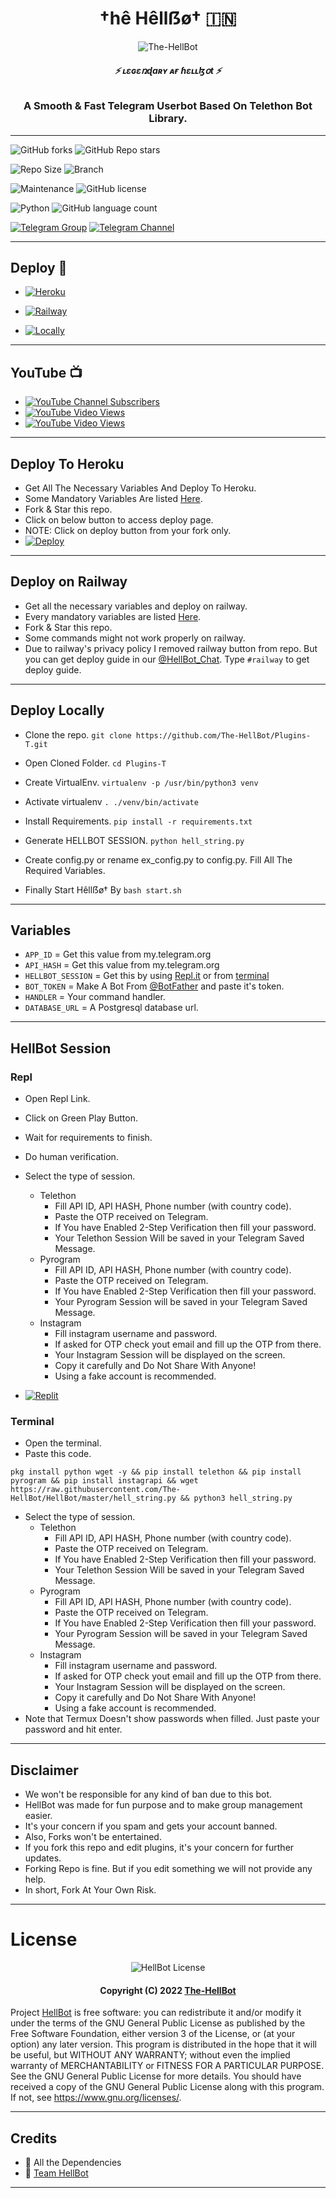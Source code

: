 <h1 align="center">
  <b>†hê Hêllẞø† 🇮🇳</b>
</h1>

<p align="center">
  <img src="https://telegra.ph/file/078df46ef8b32f89aef40.jpg" alt="The-HellBot">
</p>

<h6 align="center">
  <b>⚡ ʟɛɢɛռɖaʀʏ ᴀғ ɦɛʟʟɮօt ⚡</b>
</h6>

<h3 align="center">
  <b>A Smooth & Fast Telegram Userbot Based On Telethon Bot Library.</b>
</h3>

------
![GitHub forks](https://img.shields.io/github/forks/The-HellBot/HellBot?style=social)
![GitHub Repo stars](https://img.shields.io/github/stars/The-HellBot/Hellbot?style=social)

![Repo Size](https://img.shields.io/github/repo-size/The-HellBot/HellBot?&style=social&logo=github)
![Branch](https://img.shields.io/badge/Branch-Master-white?&style=social&logo=github)

![Maintenance](https://img.shields.io/badge/Maintained%3F-Yes-white?&style=social&logo=hugo)
![GitHub license](https://img.shields.io/github/license/The-HellBot/HellBot?&style=social&logo=github)

![Python](https://img.shields.io/badge/Python-v3.10-white?style=social&logo=python)
![GitHub language count](https://img.shields.io/github/languages/count/The-HellBot/HellBot?&style=social&logo=hyper)

[![Telegram Group](https://img.shields.io/badge/Telegram-Group-white?&style=social&logo=telegram)](https://t.me/hellbot_chat)
[![Telegram Channel](https://img.shields.io/badge/Telegram-Channel-white?&style=social&logo=telegram)](https://t.me/its_hellbot)

------
## Deploy 🚀
- [![Heroku](https://img.shields.io/SANJUPAPA001/HellBot-Deploy%20To%20Heroku-black?style=for-the-badge&logo=heroku)](#Deploy-To-Heroku)

- [![Railway](https://img.shields.io/badge/HellBot-Deploy%20On%20Railway-black?style=for-the-badge&logo=railway)](#Deploy-on-Railway)

- [![Locally](https://img.shields.io/badge/HellBot-Deploy%20Locally-black?style=for-the-badge&logo=linux)](#Deploy-Locally)

------
## YouTube 📺
- [![YouTube Channel Subscribers](https://img.shields.io/youtube/channel/subscribers/UC7Jr0FnRApx5nJASUfOjqJQ?style=social)](https://youtube.com/channel/UC7Jr0FnRApx5nJASUfOjqJQ)
- [![YouTube Video Views](https://img.shields.io/youtube/views/pw2jCeM2sN4?label=Tutorial+•+Heroku+•&style=social)](https://youtu.be/pw2jCeM2sN4)
- [![YouTube Video Views](https://img.shields.io/youtube/views/8RRFObBQSMU?label=Tutorial+•+Railway+•&style=social)](https://youtu.be/8RRFObBQSMU)

------
## Deploy To Heroku
- Get All The Necessary Variables And Deploy To Heroku.
- Some Mandatory Variables Are listed [Here](#Variables).
- Fork & Star this repo.
- Click on below button to access deploy page.
- NOTE: Click on deploy button from your fork only.
- [![Deploy](https://www.herokucdn.com/deploy/button.svg)](https://heroku.com/deploy)

------
## Deploy on Railway
- Get all the necessary variables and deploy on railway.
- Every mandatory variables are listed [Here](#Variables).
- Fork & Star this repo.
- Some commands might not work properly on railway.
- Due to railway's privacy policy I removed railway button from repo. But you can get deploy guide in our [@HellBot_Chat](https://t.me/hellbot_chat). Type `#railway` to get deploy guide.

------
## Deploy Locally

- Clone the repo. 
`git clone https://github.com/The-HellBot/Plugins-T.git`

- Open Cloned Folder.
`cd Plugins-T`

- Create VirtualEnv.
`virtualenv -p /usr/bin/python3 venv`

- Activate virtualenv
`. ./venv/bin/activate`

- Install Requirements.
`pip install -r requirements.txt`

- Generate HELLBOT SESSION.
`python hell_string.py`

- Create config.py or rename ex_config.py to config.py. Fill All The Required Variables.

- Finally Start Hêllẞø† By
`bash start.sh`

------
## Variables

- `APP_ID`  =  Get this value from my.telegram.org
- `API_HASH`  =  Get this value from my.telegram.org
- `HELLBOT_SESSION`  =  Get this by using [Repl.it](#Repl) or from [terminal](#Terminal)
- `BOT_TOKEN`  =  Make A Bot From [@BotFather](https://t.me/botfather) and paste it's token.
- `HANDLER`  =  Your command handler.
- `DATABASE_URL`  =  A Postgresql database url.

------
## HellBot Session

### Repl
- Open Repl Link.
- Click on Green Play Button.
- Wait for requirements to finish.
- Do human verification.
- Select the type of session.
    - Telethon
        - Fill API ID, API HASH, Phone number (with country code).
        - Paste the OTP received on Telegram.
        - If You have Enabled 2-Step Verification then fill your password.
        - Your Telethon Session Will be saved in your Telegram Saved Message.
    - Pyrogram
        - Fill API ID, API HASH, Phone number (with country code).
        - Paste the OTP received on Telegram.
        - If You have Enabled 2-Step Verification then fill your password.
        - Your Pyrogram Session will be saved in your Telegram Saved Message.
    - Instagram
        - Fill instagram username and password.
        - If asked for OTP check yout email and fill up the OTP from there.
        - Your Instagram Session will be displayed on the screen.
        - Copy it carefully and Do Not Share With Anyone!
        - Using a fake account is recommended.

- [![Replit](https://img.shields.io/badge/HellBot-Run%20On%20ReplIT-black?style=for-the-badge&logo=replit)](https://replit.com/@TheHellBot/HellBot?v=1)

### Terminal
- Open the terminal.
- Paste this code.

`pkg install python wget -y && pip install telethon && pip install pyrogram && pip install instagrapi && wget https://raw.githubusercontent.com/The-HellBot/HellBot/master/hell_string.py && python3 hell_string.py`

- Select the type of session.
    - Telethon
        - Fill API ID, API HASH, Phone number (with country code).
        - Paste the OTP received on Telegram.
        - If You have Enabled 2-Step Verification then fill your password.
        - Your Telethon Session Will be saved in your Telegram Saved Message.
    - Pyrogram
        - Fill API ID, API HASH, Phone number (with country code).
        - Paste the OTP received on Telegram.
        - If You have Enabled 2-Step Verification then fill your password.
        - Your Pyrogram Session will be saved in your Telegram Saved Message.
    - Instagram
        - Fill instagram username and password.
        - If asked for OTP check yout email and fill up the OTP from there.
        - Your Instagram Session will be displayed on the screen.
        - Copy it carefully and Do Not Share With Anyone!
        - Using a fake account is recommended.
- Note that Termux Doesn't show passwords when filled. Just paste your password and hit enter.

------
## Disclaimer
- We won't be responsible for any kind of ban due to this bot.
- HellBot was made for fun purpose and to make group management easier.
- It's your concern if you spam and gets your account banned.
- Also, Forks won't be entertained.
- If you fork this repo and edit plugins, it's your concern for further updates.
- Forking Repo is fine. But if you edit something we will not provide any help.
- In short, Fork At Your Own Risk.

------
# License

<p align="center">
    <img src="https://www.gnu.org/graphics/gplv3-or-later.png" alt="HellBot License">
</p>

<h4 align="center">
    Copyright (C) 2022 <a href="https://github.com/The-HellBot">The-HellBot</a>
</h4>

Project [HellBot](https://github.com/The-HellBot/HellBot) is free software: you can redistribute it and/or modify
it under the terms of the GNU General Public License as published by
the Free Software Foundation, either version 3 of the License, or
(at your option) any later version.
This program is distributed in the hope that it will be useful,
but WITHOUT ANY WARRANTY; without even the implied warranty of
MERCHANTABILITY or FITNESS FOR A PARTICULAR PURPOSE.  See the
GNU General Public License for more details.
You should have received a copy of the GNU General Public License
along with this program. If not, see <https://www.gnu.org/licenses/>.

------
## Credits

- 💖 All the Dependencies
- 💖 [Team HellBot](https://github.com/The-HellBot)

------
